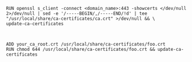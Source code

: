     RUN openssl s_client -connect <domain_name>:443 -showcerts </dev/null 2>/dev/null | sed -e '/-----BEGIN/,/-----END/!d' | tee "/usr/local/share/ca-certificates/ca.crt" >/dev/null && \
    update-ca-certificates



    ADD your_ca_root.crt /usr/local/share/ca-certificates/foo.crt
    RUN chmod 644 /usr/local/share/ca-certificates/foo.crt && update-ca-certificates

